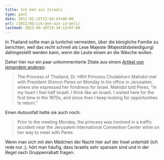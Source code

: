 ```yaml
---
title: Ick ben ain Israeli
type: post
date: 2011-05-15T23:54:43+00:00
url: /2011/05/ick-ben-ain-israeli/
lastmod: 2023-09-10T19:14:12+07:00
---
```

In Thailand sollte man ja tunlichst vermeiden, über die königliche Familie zu berichten, weil das recht schnell als Lese Majeste (Majestätsbeleidigung) dahingestellt werden kann, wenn die Leute einem an die Wäsche wollen.

Daher hier nur ein paar unkommentierte Zitate aus einem [Artikel von jemandem anderen][1]:

> The Princess of Thailand, Dr. <span class="caps">HRH</span> Princess Chulabhorn Mahidol met with President Shimon Peres on Monday in his office in Jerusalem, where she expressed her fondness for Israel. Mahidol told Peres, "In my heart I feel half Israeli. I think like an Israeli. I visited here for the first time in the 1970s, and since then I keep looking for opportunities to return."

Einen Autounfall hatte sie auch noch:

> Prior to the meeting Monday, the princess was involved in a traffic accident near the Jerusalem International Convention Center while on her way to meet with Peres.

Wenn man sich mit den Mädchen der Nacht hier auf der Insel unterhält (ich rede nur ;), hört man häufig, dass Israelis sehr sparsam sind und in der Regel nach Gruppenrabatt fragen.

 [1]: http://www.jpost.com/DiplomacyAndPolitics/Article.aspx?id=220781
